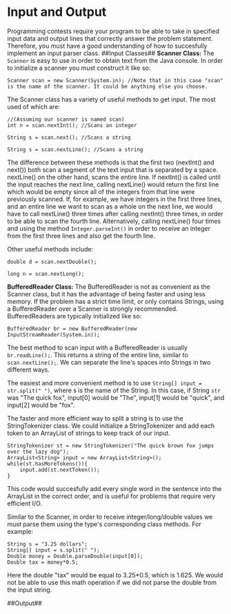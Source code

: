# Input and Output #
Programming contests require your program to be able to take in specified input data and output lines that correctly answer  the problem statement. Therefore, you must have a good understanding of how to succesfully implement an input parser class.
##Input Classes##
**Scanner Class:**
The `Scanner` is easy to use in order to obtain text from the Java console. In order to initialize a scanner you must construct it like so:

    Scanner scan = new Scanner(System.in); //Note that in this case "scan" is the name of the scanner. It could be anything else you choose.

The Scanner class has a variety of useful methods to get input. The most used of which are:

    //(Assuming our scanner is named scan)
    int n = scan.nextInt(); //Scans an integer

    String s = scan.next(); //Scans a string

    String s = scan.nextLine(); //Scans a string

The difference between these methods is that the first two (nextInt() and next()) both scan a segment of the text input that is separated by a space. nextLine() on the other hand, scans the entire line. If nextInt() is called until the input reaches the next line, calling nextLine() would return the first line which would be empty since all of the integers from that line were previously scanned. If, for example, we have integers in the first three lines, and an entire line we want to scan as a whole on the next line, we would have to call nextLine() three times after calling nextInt() three times, in order to be able to scan the fourth line. Alternatively, calling nextLine() four times and using the method `Integer.parseInt()` in order to receive an integer from the first three lines and also get the fourth line.

Other useful methods include:

    double d = scan.nextDouble();

    long n = scan.nextLong();

**BufferedReader Class:**
The BufferedReader is not as convenient as the Scanner class, but it has the advantage of being faster and using less memory. If the problem has a strict time limit, or only contains Strings, using a BufferedReader over a Scanner is strongly recommended. BufferedReaders are typically initialized like so:

    BufferedReader br = new BufferedReader(new InputStreamReader(System.in));

The best method to scan input with a BufferedReader is usually `br.readLine();`. This returns a string of the entire line, similar to `scan.nextLine();`. We can separate the line's spaces into Strings in two different ways.

The easiest and more convenient method is to use `String[] input = str.split(" ")`, where s is the name of the String. In this case, if String `str` was "The quick fox", input[0] would be "The", input[1] would be "quick", and input[2] would be "fox".

The faster and more efficient way to split a string is to use the StringTokenizer class. We could initialize a StringTokenizer and add each token to an ArrayList of strings to keep track of our input.

    StringTokenizer st = new StringTokenizer("The quick brown fox jumps over the lazy dog");
    ArrayList<String> input = new ArrayList<String>();
    while(st.hasMoreTokens()){
        input.add(st.nextToken());
    }

This code would succesfully add every single word in the sentence into the ArrayList in the correct order, and is useful for problems that require very efficient I/O.

Similar to the Scanner, in order to receive integer/long/double values we must parse them using the type's corresponding class methods. For example:

    String s = "3.25 dollars";
    String[] input = s.split(" ");
    Double money = Double.parseDouble(input[0]);
    Double tax = money*0.5;

Here the double "tax" would be equal to 3.25*0.5, which is 1.625. We would not be able to use this math operation if we did not parse the double from the input string.

##Output##